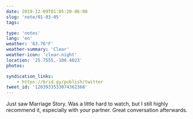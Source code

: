 ```yaml
---
date: 2019-12-09T01:05:20-06:00
slug: 'note/01-03-05'
tags:

type: 'notes'
lang: 'en'
weather: '63.76°F'
weather-summary: 'Clear'
weather-icon: 'clear-night'
location: '25.7555,-100.4023'
photos:

syndication_links:
    - https://brid.gy/publish/twitter
tweet_id: '1203933533074362368'
---
```

Just saw Marriage Story. Was a little hard to watch, but I still highly recommend it, especially with your partner. Great conversation afterwards.